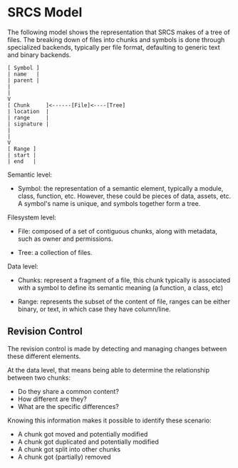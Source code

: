 # SRCS Model

The following model shows the representation that SRCS makes of a tree
of files. The breaking down of files into chunks and symbols is done
through specialized backends, typically per file format, defaulting to
generic text and binary backends.

    [ Symbol ]
    | name   |
    | parent |
    |
    |
    V
    [ Chunk     ]<------[File]<----[Tree]
    | location  |
    | range     | 
    | signature | 
    |
    |
    V
    [ Range ]
    | start |
    | end   |

Semantic level:

- Symbol: the representation of a semantic element, typically a module,
  class, function, etc. However, these could be pieces of data, assets,
  etc. A symbol's name is unique, and symbols together form a tree.

Filesystem level:

- File: composed of a set of contiguous chunks, along with metadata,
  such as owner and permissions.

- Tree: a collection of files.

Data level:

- Chunks: represent a fragment of a file, this chunk typically is
  associated with a symbol to define its semantic meaning (a function, a
  class, etc)

- Range: represents the subset of the content of file, ranges can be
  either binary, or text, in which case they have column/line.

## Revision Control

The revision control is made by detecting and managing changes between
these different elements.

At the data level, that means being able to determine the relationship
between two chunks:

- Do they share a common content?
- How different are they?
- What are the specific differences?

Knowing this information makes it possible to identify these scenario:

- A chunk got moved and potentially modified
- A chunk got duplicated and potentially modified
- A chunk got split into other chunks
- A chunk got (partially) removed
